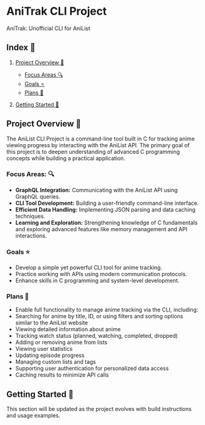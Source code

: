 # AniTrak CLI Project

 AniTrak: Unofficial CLI for AniList

## Index 📑

1. [Project Overview 🎡](#project-overview-)
   - [Focus Areas 🔍](#focus-areas-)
   - [Goals ⭐](#goals-)
   - [Plans 📝](#plans-)

2. [Getting Started 🚀](#getting-started-)

## Project Overview 🎡

The AniList CLI Project is a command-line tool built in C for tracking anime viewing progress by interacting with the AniList API. The primary goal of this project is to deepen understanding of advanced C programming concepts while building a practical application.

### Focus Areas: 🔍

- **GraphQL Integration:** Communicating with the AniList API using GraphQL queries.
- **CLI Tool Development:** Building a user-friendly command-line interface.
- **Efficient Data Handling:** Implementing JSON parsing and data caching techniques.
- **Learning and Exploration:** Strengthening knowledge of C fundamentals and exploring advanced features like memory management and API interactions.

### Goals ⭐

- Develop a simple yet powerful CLI tool for anime tracking.
- Practice working with APIs using modern communication protocols.
- Enhance skills in C programming and system-level development.

### Plans 📝

- Enable full functionality to manage anime tracking via the CLI, including:
- Searching for anime by title, ID, or using filters and sorting options similar to the AniList website
- Viewing detailed information about anime
- Tracking watch status (planned, watching, completed, dropped)
- Adding or removing anime from lists
- Viewing user statistics
- Updating episode progress
- Managing custom lists and tags
- Supporting user authentication for personalized data access
- Caching results to minimize API calls

## Getting Started 🚀

This section will be updated as the project evolves with build instructions and usage examples.
